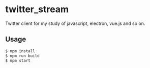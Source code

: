 # twitter_stream
Twitter client for my study of javascript, electron, vue.js and so on.

## Usage
```sh
$ npm install
$ npm run build
$ npm start
```
